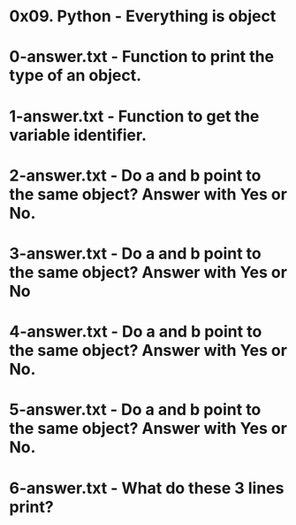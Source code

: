 # 0x09. Python - Everything is object
# 0-answer.txt - Function to print the type of an object.
# 1-answer.txt - Function to get the variable identifier.
# 2-answer.txt - Do a and b point to the same object? Answer with Yes or No.
# 3-answer.txt - Do a and b point to the same object? Answer with Yes or No
# 4-answer.txt - Do a and b point to the same object? Answer with Yes or No.
# 5-answer.txt - Do a and b point to the same object? Answer with Yes or No.
# 6-answer.txt - What do these 3 lines print?
